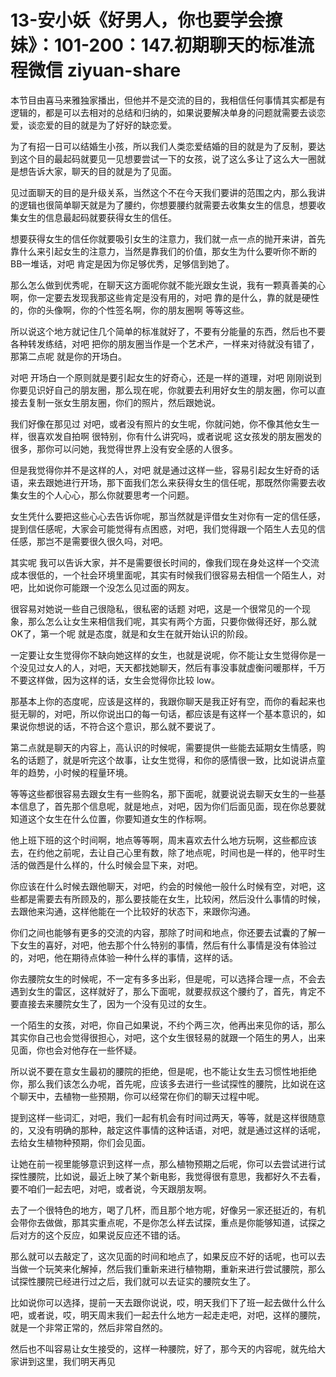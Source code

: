 # 13-安小妖《好男人，你也要学会撩妹》：101-200：147.初期聊天的标准流程微信 ziyuan-share

本节目由喜马来雅独家播出，但他并不是交流的目的，我相信任何事情其实都是有逻辑的，都是可以去相对的总结和归纳的，如果说要解决单身的问题就需要去谈恋爱，谈恋爱的目的就是为了好好的缺恋爱。

为了有招一日可以结婚生小孩，所以我们人类恋爱结婚的目的就是为了反制，要达到这个目的最起码就要见一见想要尝试一下的女孩，说了这么多让了这么大一圈就是想告诉大家，聊天的目的就是为了见面。

见过面聊天的目的是升级关系，当然这个不在今天我们要讲的范围之内，那么我讲的逻辑也很简单聊天就是为了腰约，你想要腰约就需要去收集女生的信息，想要收集女生的信息最起码就要获得女生的信任。

想要获得女生的信任你就要吸引女生的注意力，我们就一点一点的抛开来讲，首先靠什么来引起女生的注意力，当然是靠我们的价值，那女生为什么要听你不断的BB一堆话，对吧 肯定是因为你足够优秀，足够信到她了。

那么怎么做到优秀呢，在聊天这方面呢你就不能光跟女生说，我有一颗真善美的心啊，你一定要去发现我那这些肯定是没有用的，对吧 靠的是什么，靠的就是硬性的，你的头像啊，你的个性签名啊，你的朋友圈啊 等等这些。

所以说这个地方就记住几个简单的标准就好了，不要有分能量的东西，然后也不要各种转发练结，对吧 把你的朋友圈当作是一个艺术产，一样来对待就没有错了，那第二点呢 就是你的开场白。

对吧 开场白一个原则就是要引起女生的好奇心，还是一样的道理，对吧 刚刚说到你要见识好自己的朋友圈，那么现在呢，你就要去利用好女生的朋友圈，你可以直接去复制一张女生朋友圈，你们的照片，然后跟她说。

我们好像在那见过 对吧，或者没有照片的女生呢，你就问她，你不像其他女生一样，很喜欢发自拍啊 很特别，你有什么讲究吗，或者说呢 这女孩发的朋友圈发的很多，那你可以问她，我觉得世界上没有安全感的人很多。

但是我觉得你并不是这样的人，对吧 就是通过这样一些，容易引起女生好奇的话语，来去跟她进行开场，那下面我们怎么来获得女生的信任呢，那既然你需要去收集女生的个人心心，那么你就要思考一个问题。

女生凭什么要把这些心心去告诉你呢，那当然就是评借女生对你有一定的信任感，提到信任感呢，大家会可能觉得有点困惑，对吧，我们觉得跟一个陌生人去见的信任感，那岂不是需要很久很久吗，对吧。

其实呢 我可以告诉大家，并不是需要很长时间的，像我们现在身处这样一个交流成本很低的，一个社会环境里面呢，其实有时候我们很容易去相信一个陌生人，对吧，比如说你可能跟一个没怎么见过面的网友。

很容易对她说一些自己很隐私，很私密的话题 对吧，这是一个很常见的一个现象，那么怎么让女生来相信我们呢，其实有两个方面，只要你做得还好，那么就OK了，第一个呢 就是态度，就是和女生在就开始认识的阶段。

一定要让女生觉得你不缺向她这样的女生，也就是说呢，你不能让女生觉得你是一个没见过女人的人，对吧，天天都找她聊天，然后有事没事就虚衡问暖那样，千万不要这样做，因为这样的话，女生会觉得你比较 low。

那基本上你的态度呢，应该是这样的，我跟你聊天是我正好有空，而你的看起来也挺无聊的，对吧，所以你说出口的每一句话，都应该是有这样一个基本意识的，如果说你想说的话，不符合这个意识，那么就不要说了。

第二点就是聊天的内容上，高认识的时候呢，需要提供一些能去延期女生情感，购名的话题了，就是听完这个故事，让女生觉得，和你的感情很一致，比如说讲点童年的趋势，小时候的程量环境。

等等这些都很容易去跟女生有一些购名，那下面呢，就要说说去聊天女生的一些基本信息了，首先那个信息呢，就是地点，对吧，因为你们后面见面，现在你总要就知道这个女生在什么位置，你要知道女生的作标啊。

他上班下班的这个时间啊，地点等等啊，周末喜欢去什么地方玩啊，这些都应该去，在约他之前呢，去让自己心里有数，除了地点呢，时间也是一样的，他平时生活的做西是什么样的，什么时候会显下来，对吧。

你应该在什么时候去跟他聊天，对吧，约会的时候他一般什么时候有空，对吧，这些都是需要去有所顾及的，那么要技能在女生，比较闲，然后没什么事情的时候，去跟他来沟通，这样他能在一个比较好的状态下，来跟你沟通。

你们之间也能够有更多的交流的内容，那除了时间和地点，你还要去试囊的了解一下女生的喜好，对吧，他去那个什么特别的事情，然后有什么事情是没有体验过的，对吧，他在期待点体验一种什么样的事情，这样的话。

你去腰院女生的时候呢，不一定有多多出彩，但是呢，可以选择合理一点，不会去遇到女生的雷区，这样就好了，那么下面呢，就要叔叔这个腰约了，首先，肯定不要直接去来腰院女生了，因为一个没有见过的女生。

一个陌生的女孩，对吧，你自己如果说，不约个两三次，他再出来见你的话，那么其实你自己也会觉得很担心，对吧，这个女生很轻易的就跟一个陌生的男人，出来见面，你也会对他存在一些怀疑。

所以说不要在意女生最初的腰院的拒绝，但是呢，也不能让女生去习惯性地拒绝你，那么我们该怎么办呢，首先呢，应该多去进行一些试探性的腰院，比如说在这个聊天中，去植物一些预期，你可以经常在你们的聊天过程中呢。

提到这样一些词汇，对吧，我们一起有机会有时间过两天，等等，就是这样很随意的，又没有明确的那种，敲定这件事情的这种话语，对吧，就是通过这样的话呢，去给女生植物种预期，你们会见面。

让她在前一视里能够意识到这样一点，那么植物预期之后呢，你可以去尝试进行试探性腰院，比如说，最近上映了某个新电影，我觉得很有意思，我都好久不去看，要不咱们一起去吧，对吧，或者说，今天跟朋友啊。

去了一个很特色的地方，喝了几杯，而且那个地方呢，好像另一家还挺近的，有机会带你去做做，那其实重点呢，不是你怎么样去试探，重点是你能够知道，试探之后对方的这个反应，如果说反应还不错的话。

那么就可以去敲定了，这次见面的时间和地点了，如果反应不好的话呢，也可以去当做一个玩笑来化解掉，然后我们重新来进行植物期，重新来进行尝试腰院，那么试探性腰院已经进行过之后，我们就可以去证实的腰院女生了。

比如说你可以选择，提前一天去跟你说说，哎，明天我们下了班一起去做什么什么吧，或者说，哎，明天周末我们一起去什么地方一起走走吧，对吧，这样的腰院，就是一个非常正常的，然后非常自然的。

然后也不叫容易让女生接受的，这样一种腰院，好了，那今天的内容呢，就先给大家讲到这里，我们明天再见